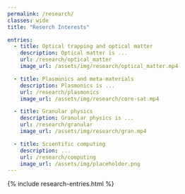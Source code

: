 ```yaml
---
permalink: /research/
classes: wide
title: "Reserch Interests"

entries:
  - title: Optical trapping and optical matter
    description: Optical matter is ...
    url: /research/optical_matter
    image_url: /assets/img/research/optical_matter.mp4

  - title: Plasmonics and meta-materials
    description: Plasmonics is ...
    url: /research/plasmonics
    image_url: /assets/img/research/core-sat.mp4

  - title: Granular physics
    description: Granular physics is ...
    url: /research/granular
    image_url: /assets/img/research/gran.mp4

  - title: Scientific computing
    description: ...
    url: /research/computing
    image_url: /assets/img/placeholder.png
---
```


{% include research-entries.html %}

